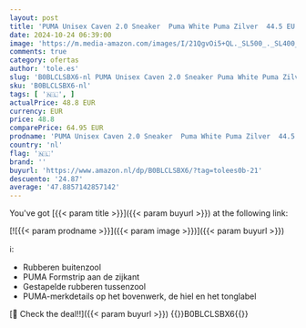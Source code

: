 ```yaml
---
layout: post
title: 'PUMA Unisex Caven 2.0 Sneaker  Puma White Puma Zilver  44.5 EU'
date: 2024-10-24 06:39:00
image: 'https://m.media-amazon.com/images/I/21QgvOi5+QL._SL500_._SL400_.jpg'
comments: true
category: ofertas
author: 'tole.es'
slug: 'B0BLCLSBX6-nl PUMA Unisex Caven 2.0 Sneaker Puma White Puma Zilver 44.5 EU'
sku: 'B0BLCLSBX6-nl'
tags: [ '🇳🇱', ]
actualPrice: 48.8 EUR
currency: EUR
price: 48.8
comparePrice: 64.95 EUR
prodname: 'PUMA Unisex Caven 2.0 Sneaker  Puma White Puma Zilver  44.5 EU'
country: 'nl'
flag: '🇳🇱'
brand: ''
buyurl: 'https://www.amazon.nl/dp/B0BLCLSBX6/?tag=tolees0b-21'
descuento: '24.87'
average: '47.8857142857142'
---
```


You've got [{{< param title >}}]({{< param buyurl >}}) at the following link:

[![{{< param prodname >}}]({{< param image >}})]({{< param buyurl >}})

ℹ️:

- Rubberen buitenzool
- PUMA Formstrip aan de zijkant
- Gestapelde rubberen tussenzool
- PUMA-merkdetails op het bovenwerk, de hiel en het tonglabel

[🛒 Check the deal!!]({{< param buyurl >}})
{{<world>}}B0BLCLSBX6{{</world>}}
